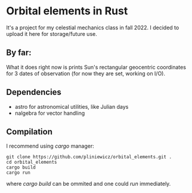# Orbital elements in Rust

It's a project for my celestial mechanics class in fall 2022.
I decided to upload it here for storage/future use.

## By far:
What it does right now is prints Sun's rectangular geocentric coordinates for 3 dates of observation (for now they are set, working on I/O).

## Dependencies
* astro for astronomical utilities, like Julian days
* nalgebra for vector handling

## Compilation

I recommend using *cargo* manager:
```
git clone https://github.com/pliniewicz/orbital_elements.git .
cd orbital_elements
cargo build
cargo run
```
where *cargo build* can be ommited and one could *run* immediately.
